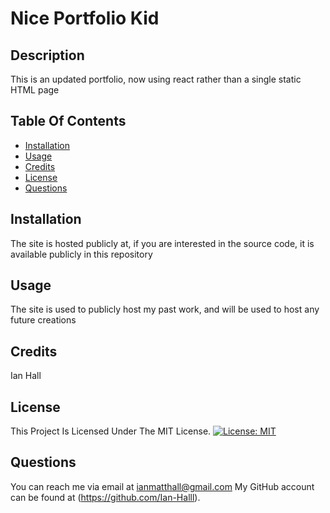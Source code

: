 # Nice Portfolio Kid
      
## Description
This is an updated portfolio, now using react rather than a single static HTML page
      
## Table Of Contents
- [Installation](#installation)
- [Usage](#usage)
- [Credits](#credits)
- [License](#license)
- [Questions](#questions)
      
## Installation
The site is hosted publicly at, if you are interested in the source code, it is available publicly in this repository
      
## Usage
The site is used to publicly host my past work, and will be used to host any future creations
      
## Credits
Ian Hall
      
## License
This Project Is Licensed Under The MIT License.
[![License: MIT](https://img.shields.io/badge/License-MIT-yellow.svg)](https://opensource.org/licenses/MIT)


      
## Questions
You can reach me via email at ianmatthall@gmail.com
My GitHub account can be found at (https://github.com/Ian-Halll).
